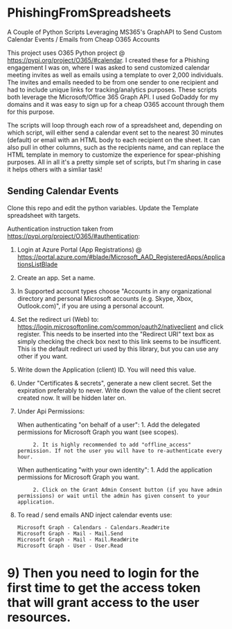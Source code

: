 # PhishingFromSpreadsheets
A Couple of Python Scripts Leveraging MS365's GraphAPI to Send Custom Calendar Events / Emails from Cheap O365 Accounts

This project uses O365 Python project @ https://pypi.org/project/O365/#calendar. I created these for a Phishing engagement I was on, where I was asked to send customized calendar meeting invites as well as emails using a template to over 2,000 individuals. The invites and emails needed to be from one sender to one recipient and had to include unique links for tracking/analytics purposes. These scripts both leverage the Microsoft/Office 365 Graph API. I used GoDaddy for my domains and it was easy to sign up for a cheap O365 account through them for this purpose.

The scripts will loop through each row of a spreadsheet and, depending on which script, will either send a calendar event set to the nearest 30 minutes (default) or email with an HTML body to each recipient on the sheet. It can also pull in other columns, such as the recipients name, and can replace the HTML template in memory to customize the experience for spear-phishing purposes. All in all it's a pretty simple set of scripts, but I'm sharing in case it helps others with a simliar task!

## Sending Calendar Events

Clone this repo and edit the python variables. Update the Template spreadsheet with targets.

Authentication instruction taken from  https://pypi.org/project/O365/#authentication:

1) Login at Azure Portal (App Registrations) @ https://portal.azure.com/#blade/Microsoft_AAD_RegisteredApps/ApplicationsListBlade

2) Create an app. Set a name.

3) In Supported account types choose "Accounts in any organizational directory and personal Microsoft accounts (e.g. Skype, Xbox, Outlook.com)", if you are using a personal account.

4) Set the redirect uri (Web) to: https://login.microsoftonline.com/common/oauth2/nativeclient and click register. This needs to be inserted into the "Redirect URI" text box as simply checking the check box next to this link seems to be insufficent. This is the default redirect uri used by this library, but you can use any other if you want.

5) Write down the Application (client) ID. You will need this value.

6) Under "Certificates & secrets", generate a new client secret. Set the expiration preferably to never. Write down the value of the client secret created now. It will be hidden later on.

7) Under Api Permissions:

    When authenticating "on behalf of a user":
            1. Add the delegated permissions for Microsoft Graph you want (see scopes).
            
            2. It is highly recommended to add "offline_access" permission. If not the user you will have to re-authenticate every hour.
            
    When authenticating "with your own identity":
            1. Add the application permissions for Microsoft Graph you want.
            
            2. Click on the Grant Admin Consent button (if you have admin permissions) or wait until the admin has given consent to your application.
            
 8) To read / send emails AND inject calendar events use:

        Microsoft Graph - Calendars - Calendars.ReadWrite
        Microsoft Graph - Mail - Mail.Send
        Microsoft Graph - Mail - Mail.ReadWrite
        Microsoft Graph - User - User.Read

# 9) Then you need to login for the first time to get the access token that will grant access to the user resources.
